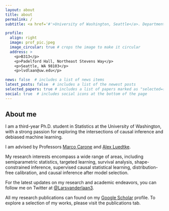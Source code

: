 ```yaml
---
layout: about
title: about
permalink: /
subtitle: <a href='#'>University of Washington, Seattle</a>. Department of Statistics

profile:
  align: right
  image: prof_pic.jpeg
  image_circular: true # crops the image to make it circular
  address: >
    <p>B313</p>
    <p>Padelford Hall, Northeast Stevens Way</p>
    <p>Seattle, WA 98103</p>
    <p>lvdlaan@uw.edu</p>

news: false  # includes a list of news items
latest_posts: false  # includes a list of the newest posts
selected_papers: true # includes a list of papers marked as "selected={true}"
social: true  # includes social icons at the bottom of the page
---
```


## About me

I am a third-year Ph.D. student in Statistics at the University of Washington, with a strong passion for exploring the intersections of causal inference and debiased machine learning. 

I am advised by Professors [Marco Carone](http://faculty.washington.edu/mcarone/about.html) and [Alex Luedtke](http://www.alexluedtke.com).

My research interests encompass a wide range of areas, including semiparametric statistics, targeted learning, survival analysis, shape-constrained inference, supervised causal statistical learning, distribution-free calibration, and causal inference after model selection. 
 

For the latest updates on my research and academic endeavors, you can follow me on Twitter at [@Larsvanderlaan3](https://twitter.com/LarsvanderLaan3).

 All my research publications can found on my [Google Scholar](https://scholar.google.com/citations?user=0bwP0i4AAAAJ&hl=en) profile. To explore a selection of my works, please visit the publications tab.  

 
